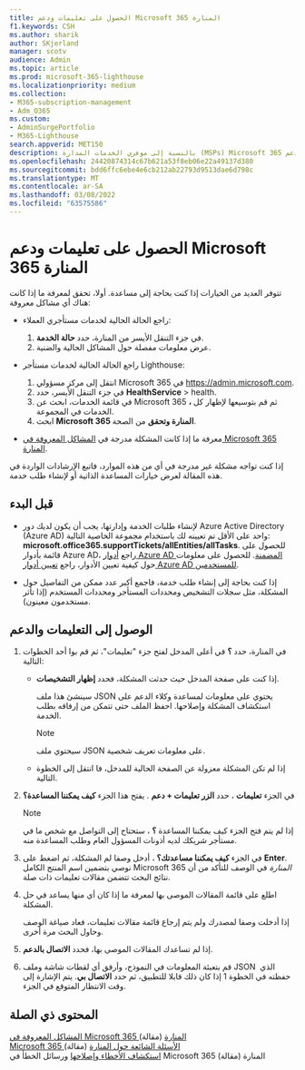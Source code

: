 ```yaml
---
title: الحصول على تعليمات ودعم Microsoft 365 المنارة
f1.keywords: CSH
ms.author: sharik
author: SKjerland
manager: scotv
audience: Admin
ms.topic: article
ms.prod: microsoft-365-lighthouse
ms.localizationpriority: medium
ms.collection:
- M365-subscription-management
- Adm_O365
ms.custom:
- AdminSurgePortfolio
- M365-Lighthouse
search.appverid: MET150
description: بالنسبة إلى موفري الخدمات المدارة (MSPs) Microsoft 365 المنارة، تعرف على كيفية الحصول على المساعدة والدعم.
ms.openlocfilehash: 24420874314c67b621a53f8eb06e22a49137d380
ms.sourcegitcommit: bdd6ffc6ebe4e6cb212ab22793d9513dae6d798c
ms.translationtype: MT
ms.contentlocale: ar-SA
ms.lasthandoff: 03/08/2022
ms.locfileid: "63575586"
---
```

# <a name="get-help-and-support-for-microsoft-365-lighthouse"></a>الحصول على تعليمات ودعم Microsoft 365 المنارة 

تتوفر العديد من الخيارات إذا كنت بحاجة إلى مساعدة. أولا، تحقق لمعرفة ما إذا كانت هناك أي مشاكل معروفة:

- راجع الحالة الحالية لخدمات مستأجري العملاء:

    1. في جزء التنقل الأيسر من المنارة، حدد **حالة الخدمة**. 
    2. عرض معلومات مفصلة حول المشاكل الحالية والضنية.

- راجع الحالة الحالية لخدمات مستأجر Lighthouse:

    1. انتقل إلى مركز مسؤولي Microsoft 365 في <a href="https://go.microsoft.com/fwlink/p/?linkid=2024339" target="_blank">https://admin.microsoft.com</a>.
    2. في جزء التنقل الأيسر، حدد **HealthService** >  health.
    3. في قائمة الخدمات، ابحث عن Microsoft 365 **،** ثم قم بتوسيعها لإظهار كل الخدمات في المجموعة.
    4. ابحث **Microsoft 365 المنارة وتحقق** من الصحة.

- معرفة ما إذا كانت المشكلة مدرجة في [المشاكل المعروفة في Microsoft 365 المنارة](/office365/troubleshoot/microsoft-365-lighthouse/lighthouse-known-issues).

إذا كنت تواجه مشكلة غير مدرجة في أي من هذه الموارد، فاتبع الإرشادات الواردة في هذه المقالة لعرض خيارات المساعدة الذاتية أو لإنشاء طلب خدمة.

## <a name="before-you-begin"></a>قبل البدء

- لإنشاء طلبات الخدمة وإدارتها، يجب أن يكون لديك دور Azure Active Directory (Azure AD) واحد على الأقل تم تعيينه لك باستخدام مجموعة الخاصية التالية: **microsoft.office365.supportTickets/allEntities/allTasks**. للحصول على قائمة بأدوار Azure AD، راجع [أدوار Azure AD المضمنة](/azure/active-directory/roles/permissions-reference). للحصول على معلومات حول كيفية تعيين الأدوار، راجع [تعيين أدوار Azure AD للمستخدمين](/azure/active-directory/roles/manage-roles-portal).

- إذا كنت بحاجة إلى إنشاء طلب خدمة، فاجمع أكبر عدد ممكن من التفاصيل حول المشكلة، مثل سجلات التشخيص ومحددات المستأجر ومحددات المستخدم (إذا تأثر مستخدمون معينون).

## <a name="access-help-and-support"></a>الوصول إلى التعليمات والدعم

1.  في المنارة، حدد **؟** في أعلى المدخل لفتح جزء "تعليمات"، ثم  قم بوا أحد الخطوات التالية:
    
    -  إذا كنت على صفحة المدخل حيث حدثت المشكلة، فحدد **إظهار التشخيصات**.

        سينشئ هذا ملف JSON يحتوي على معلومات لمساعدة وكلاء الدعم على استكشاف المشكلة وإصلاحها. احفظ الملف حتى تتمكن من إرفاقه بطلب الخدمة.

        > [!NOTE]
        > سيحتوي ملف JSON على معلومات تعريف شخصية.

    -  إذا لم تكن المشكلة معزولة عن الصفحة الحالية للمدخل، فا انتقل إلى الخطوة التالية.

2.  في الجزء **تعليمات** ، حدد **الزر تعليمات + دعم** . يفتح هذا الجزء **كيف يمكننا المساعدة؟**

    > [!NOTE]
    > إذا لم يتم فتح الجزء كيف يمكننا المساعدة **؟** ، ستحتاج إلى التواصل مع شخص ما في مستأجر شريكك لديه أذونات المسؤول العام وطلب المساعدة منه.

3.  في الجزء **كيف يمكننا مساعدتك؟** ، أدخل وصفا لم المشكلة، ثم اضغط على **Enter**. نوصي بتضمين اسم المنتج الكامل Microsoft 365 *المنارة* في الوصف للتأكد من أن نتائج البحث تتضمن مقالات تعليمات ذات صلة.

4.  اطلع على قائمة المقالات الموصى بها لمعرفة ما إذا كان أي منها يساعد في حل المشكلة.

    إذا أدخلت وصفا لمصدرك ولم يتم إرجاع قائمة مقالات تعليمات، فعاد صياغة الوصف وحاول البحث مرة أخرى.

5.  إذا لم تساعدك المقالات الموصى بها، فحدد **الاتصال بالدعم**.

6.  قم بتعبئة المعلومات في النموذج، وأرفق أي لقطات شاشة وملف JSON&nbsp; الذي حفظته في الخطوة 1 إذا كان ذلك قابلا للتطبيق، ثم حدد **الاتصال بي**. يتم الإشارة إلى وقت الانتظار المتوقع في الجزء.

## <a name="related-content"></a>المحتوى ذي الصلة

[المشاكل المعروفة في Microsoft 365 المنارة](m365-lighthouse-known-issues.md) (مقالة)\
[Microsoft 365 الأسئلة الشائعة حول المنارة](m365-lighthouse-faq.yml) (مقالة)\
[استكشاف الأخطاء وإصلاحها](m365-lighthouse-troubleshoot.md) ورسائل الخطأ في Microsoft 365 المنارة (مقالة)